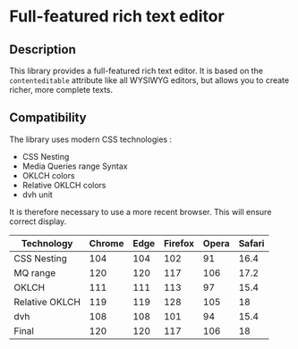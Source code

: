 # Full-featured rich text editor

## Description

This library provides a full-featured rich text editor. It is based on the `contenteditable` attribute like all WYSIWYG
editors, but allows you to create richer, more complete texts.

## Compatibility

The library uses modern CSS technologies :

- CSS Nesting
- Media Queries range Syntax
- OKLCH colors
- Relative OKLCH colors
- dvh unit

It is therefore necessary to use a more recent browser. This will ensure correct display.

| Technology     | Chrome | Edge | Firefox | Opera | Safari |
|----------------|--------|------|---------|-------|--------|
| CSS Nesting    | 104    | 104  | 102     | 91    | 16.4   |
| MQ range       | 120    | 120  | 117     | 106   | 17.2   |
| OKLCH          | 111    | 111  | 113     | 97    | 15.4   |
| Relative OKLCH | 119    | 119  | 128     | 105   | 18     |
| dvh            | 108    | 108  | 101     | 94    | 15.4   |
| Final          | 120    | 120  | 117     | 106   | 18     |